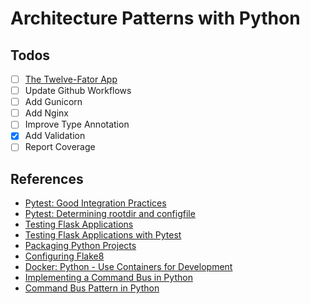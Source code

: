 # Architecture Patterns with Python

## Todos

- [ ] [The Twelve-Fator App](https://12factor.net/ko/)
- [ ] Update Github Workflows
- [ ] Add Gunicorn
- [ ] Add Nginx
- [ ] Improve Type Annotation
- [x] Add Validation
- [ ] Report Coverage

## References

- [Pytest: Good Integration Practices](https://docs.pytest.org/en/latest/explanation/goodpractices.html#)
- [Pytest: Determining rootdir and configfile](https://docs.pytest.org/en/7.1.x/reference/customize.html#rootdir)
- [Testing Flask Applications](https://flask.palletsprojects.com/en/2.2.x/testing/#testing-flask-applications)
- [Testing Flask Applications with Pytest](https://testdriven.io/blog/flask-pytest/)
- [Packaging Python Projects](https://packaging.python.org/en/latest/tutorials/packaging-projects/)
- [Configuring Flake8](https://flake8.pycqa.org/en/latest/user/configuration.html)
- [Docker: Python - Use Containers for Development](https://docs.docker.com/language/python/develop/)
- [Implementing a Command Bus in Python](https://www.lingoapp.com/blog/implementing-a-command-bus-in-python)
- [Command Bus Pattern in Python](https://gist.github.com/chrisguitarguy/2cf6eecaf382af7b08b8)
